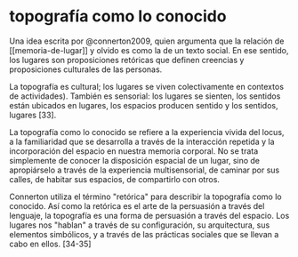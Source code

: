 # topografía como lo conocido
Una idea escrita por @connerton2009, quien argumenta que la relación de [[memoria-de-lugar]] y olvido es como la de un texto social. En ese sentido, los lugares son proposiciones retóricas que definen creencias y proposiciones culturales de las personas.

La topografía es cultural; los lugares se viven colectivamente en contextos de actividades). También es sensorial: los lugares se sienten, los sentidos están ubicados en lugares, los espacios producen sentido y los sentidos, lugares [33].

La topografía como lo conocido se refiere a la experiencia vivida del locus, a la familiaridad que se desarrolla a través de la interacción repetida y la incorporación del espacio en nuestra memoria corporal. No se trata simplemente de conocer la disposición espacial de un lugar, sino de apropiárselo a través de la experiencia multisensorial, de caminar por sus calles, de habitar sus espacios, de compartirlo con otros.

Connerton utiliza el término "retórica" para describir la topografía como lo conocido. Así como la retórica es el arte de la persuasión a través del lenguaje, la topografía es una forma de persuasión a través del espacio. Los lugares nos "hablan" a través de su configuración, su arquitectura, sus elementos simbólicos, y a través de las prácticas sociales que se llevan a cabo en ellos. [34-35]

